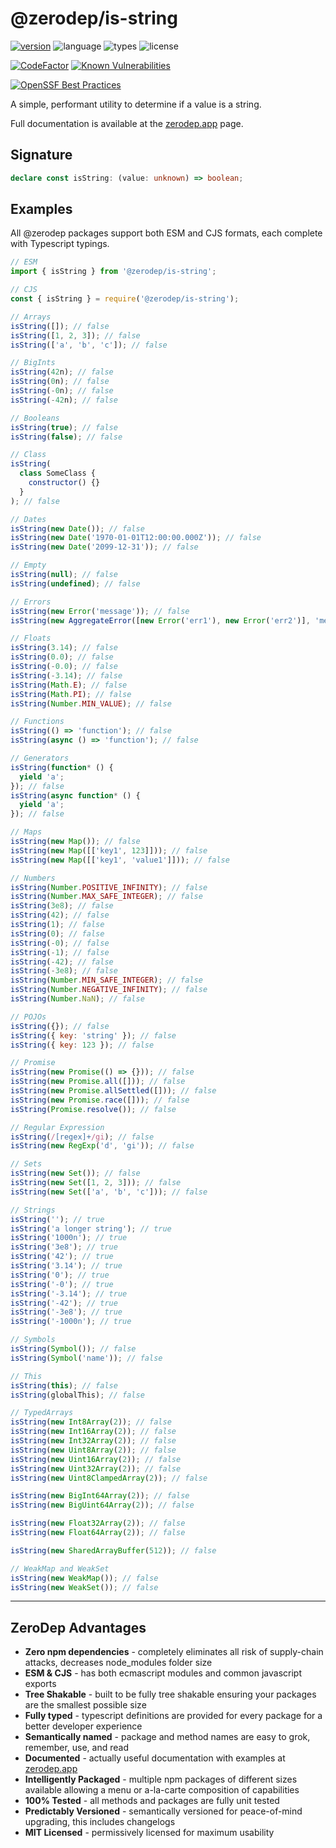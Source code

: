# @zerodep/is-string

[![version](https://img.shields.io/npm/v/@zerodep/is-string?style=flat-square&color=blue)](https://www.npmjs.com/package/@zerodep/is-string)
![language](https://img.shields.io/badge/typescript-100%25-blue?style=flat-square)
![types](https://img.shields.io/badge/types-included-blue?style=flat-square)
![license](https://img.shields.io/github/license/cdepage/zerodep?color=blue&style=flat-square)

[![CodeFactor](https://www.codefactor.io/repository/github/cdepage/zerodep/badge)](https://www.codefactor.io/repository/github/cdepage/zerodep)
[![Known Vulnerabilities](https://snyk.io/test/github/cdepage/zerodep/badge.svg)](https://snyk.io/test/github/cdepage/zerodep)

[![OpenSSF Best Practices](https://www.bestpractices.dev/projects/9225/badge)](https://www.bestpractices.dev/projects/9225)

A simple, performant utility to determine if a value is a string.

Full documentation is available at the [zerodep.app](http://zerodep.app/#/is/string) page.

## Signature

```typescript
declare const isString: (value: unknown) => boolean;
```

## Examples

All @zerodep packages support both ESM and CJS formats, each complete with Typescript typings.

```javascript
// ESM
import { isString } from '@zerodep/is-string';

// CJS
const { isString } = require('@zerodep/is-string');
```

```javascript
// Arrays
isString([]); // false
isString([1, 2, 3]); // false
isString(['a', 'b', 'c']); // false

// BigInts
isString(42n); // false
isString(0n); // false
isString(-0n); // false
isString(-42n); // false

// Booleans
isString(true); // false
isString(false); // false

// Class
isString(
  class SomeClass {
    constructor() {}
  }
); // false

// Dates
isString(new Date()); // false
isString(new Date('1970-01-01T12:00:00.000Z')); // false
isString(new Date('2099-12-31')); // false

// Empty
isString(null); // false
isString(undefined); // false

// Errors
isString(new Error('message')); // false
isString(new AggregateError([new Error('err1'), new Error('err2')], 'message')); // false

// Floats
isString(3.14); // false
isString(0.0); // false
isString(-0.0); // false
isString(-3.14); // false
isString(Math.E); // false
isString(Math.PI); // false
isString(Number.MIN_VALUE); // false

// Functions
isString(() => 'function'); // false
isString(async () => 'function'); // false

// Generators
isString(function* () {
  yield 'a';
}); // false
isString(async function* () {
  yield 'a';
}); // false

// Maps
isString(new Map()); // false
isString(new Map([['key1', 123]])); // false
isString(new Map([['key1', 'value1']])); // false

// Numbers
isString(Number.POSITIVE_INFINITY); // false
isString(Number.MAX_SAFE_INTEGER); // false
isString(3e8); // false
isString(42); // false
isString(1); // false
isString(0); // false
isString(-0); // false
isString(-1); // false
isString(-42); // false
isString(-3e8); // false
isString(Number.MIN_SAFE_INTEGER); // false
isString(Number.NEGATIVE_INFINITY); // false
isString(Number.NaN); // false

// POJOs
isString({}); // false
isString({ key: 'string' }); // false
isString({ key: 123 }); // false

// Promise
isString(new Promise(() => {})); // false
isString(new Promise.all([])); // false
isString(new Promise.allSettled([])); // false
isString(new Promise.race([])); // false
isString(Promise.resolve()); // false

// Regular Expression
isString(/[regex]+/gi); // false
isString(new RegExp('d', 'gi')); // false

// Sets
isString(new Set()); // false
isString(new Set([1, 2, 3])); // false
isString(new Set(['a', 'b', 'c'])); // false

// Strings
isString(''); // true
isString('a longer string'); // true
isString('1000n'); // true
isString('3e8'); // true
isString('42'); // true
isString('3.14'); // true
isString('0'); // true
isString('-0'); // true
isString('-3.14'); // true
isString('-42'); // true
isString('-3e8'); // true
isString('-1000n'); // true

// Symbols
isString(Symbol()); // false
isString(Symbol('name')); // false

// This
isString(this); // false
isString(globalThis); // false

// TypedArrays
isString(new Int8Array(2)); // false
isString(new Int16Array(2)); // false
isString(new Int32Array(2)); // false
isString(new Uint8Array(2)); // false
isString(new Uint16Array(2)); // false
isString(new Uint32Array(2)); // false
isString(new Uint8ClampedArray(2)); // false

isString(new BigInt64Array(2)); // false
isString(new BigUint64Array(2)); // false

isString(new Float32Array(2)); // false
isString(new Float64Array(2)); // false

isString(new SharedArrayBuffer(512)); // false

// WeakMap and WeakSet
isString(new WeakMap()); // false
isString(new WeakSet()); // false
```

---

## ZeroDep Advantages

- **Zero npm dependencies** - completely eliminates all risk of supply-chain attacks, decreases node_modules folder size
- **ESM & CJS** - has both ecmascript modules and common javascript exports
- **Tree Shakable** - built to be fully tree shakable ensuring your packages are the smallest possible size
- **Fully typed** - typescript definitions are provided for every package for a better developer experience
- **Semantically named** - package and method names are easy to grok, remember, use, and read
- **Documented** - actually useful documentation with examples at [zerodep.app](https://zerodep.app)
- **Intelligently Packaged** - multiple npm packages of different sizes available allowing a menu or a-la-carte composition of capabilities
- **100% Tested** - all methods and packages are fully unit tested
- **Predictably Versioned** - semantically versioned for peace-of-mind upgrading, this includes changelogs
- **MIT Licensed** - permissively licensed for maximum usability
